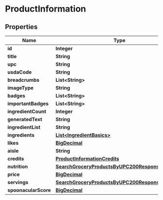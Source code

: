 

# ProductInformation

## Properties

Name | Type | Description | Notes
------------ | ------------- | ------------- | -------------
**id** | **Integer** |  | 
**title** | **String** |  | 
**upc** | **String** |  |  [optional]
**usdaCode** | **String** |  |  [optional]
**breadcrumbs** | **List&lt;String&gt;** |  | 
**imageType** | **String** |  | 
**badges** | **List&lt;String&gt;** |  | 
**importantBadges** | **List&lt;String&gt;** |  | 
**ingredientCount** | **Integer** |  | 
**generatedText** | **String** |  |  [optional]
**ingredientList** | **String** |  | 
**ingredients** | [**List&lt;IngredientBasics&gt;**](IngredientBasics.md) |  | 
**likes** | [**BigDecimal**](BigDecimal.md) |  | 
**aisle** | **String** |  | 
**credits** | [**ProductInformationCredits**](ProductInformationCredits.md) |  |  [optional]
**nutrition** | [**SearchGroceryProductsByUPC200ResponseNutrition**](SearchGroceryProductsByUPC200ResponseNutrition.md) |  | 
**price** | [**BigDecimal**](BigDecimal.md) |  | 
**servings** | [**SearchGroceryProductsByUPC200ResponseServings**](SearchGroceryProductsByUPC200ResponseServings.md) |  | 
**spoonacularScore** | [**BigDecimal**](BigDecimal.md) |  | 




